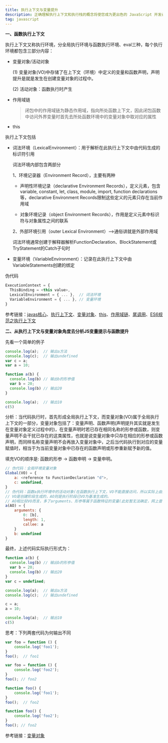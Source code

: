 ```yaml
---
title: 执行上下文与变量提升
description: 正确理解执行上下文和执行栈的概念将使您成为更出色的 JavaScript 开发者
tag: javascript
---
```


**一、函数执行上下文**

​	执行上下文又称执行环境，分全局执行环境与函数执行环境、eval三种，每个执行环境都包含三部分内容：

- 变量对象/活动对象

  (1) 变量对象(VO)中存储了在上下文（环境）中定义的变量和函数声明，声明提升是就是发生在创建变量对象的过程中。

  (2) 活动对象：函数执行时产生	

- 作用域链

  > 闭包中的作用域链为静态作用域，指向所处函数上下文，因此闭包函数中访问外界变量时首先去所处函数环境中的变量对象中取对应的属性

- this

执行上下文包括

- 词法环境（LexicalEnvironment）：用于解析在此执行上下文中由代码生成的标识符引用

  词法环境内部包含两部分
  
  1、环境记录器（Environment Record），主要有两种

    - 声明性环境记录（declarative Environment Records），定义元素，包含variable, constant, let, class, module, import, function declarations等，declarative Environment Records限制这些定义的元素只存在当前作用域
  
    - 对象环境记录（object Environment Records），作用是定义元素中标识符与对象属性之间的联系
  
  2、外部环境引用（outer Lexical Environment）-->通俗讲就是外部作用域

  词法环境通常创建于解释器解析FunctionDeclaration、BlockStatement或TryStatement的Catch子句时

- 变量环境（VariableEnvironment）：记录在此执行上下文中由VariableStatements创建的绑定
  

伪代码
```js
ExecutionContext = {
  ThisBinding = <this value>,
  LexicalEnvironment = { ... },  // 词法环境
  VariableEnvironment = { ... }, // 变量环境
}
```

参考链接：[javas核心](http://www.cnblogs.com/TomXu/archive/2012/01/12/2308594.html)、[执行上下文](http://www.cnblogs.com/TomXu/archive/2012/01/13/2308101.html)、[变量对象](http://www.cnblogs.com/TomXu/archive/2012/01/16/2309728.html)、[this](http://www.cnblogs.com/TomXu/archive/2012/01/17/2310479.html)、[作用域链](http://www.cnblogs.com/TomXu/archive/2012/01/18/2312463.html)、[尾调用](https://www.jb51.net/article/104875.htm)、[ES6规范之执行上下文](http://ecma-international.org/ecma-262/6.0/#sec-execution-contexts)


**二、从执行上下文与变量对象角度去分析JS变量提示与函数提升**

先看一个简单的例子

```js
console.log(a);  // 输出a方法
console.log(c);  // 输出undefined
var c = a;
var a = 10;

function a(b) {
  console.log(b) // 输出b的形参值
  var b = 20;
  console.log(b) // 输出20
}

console.log(a);  // 输出10
c(5)
```

分析：当代码执行时，首先形成全局执行上下文，而变量对象(VO)属于全局执行上下文的一部分，变量对象包括了：变量声明、函数声明(声明提升其实就是发生在变量对象定义过程中的)，在变量声明时若已存在相同名称的形参或函数，则变量声明不会干扰已存在的这类属性，也就是说变量对象中只存在相应的形参或函数声明，而同样名称变量声明不会再放入变量对象中，之后当代码执行到对应的变量赋值时，相当于为当前变量对象中已存在的函数声明或形参重新赋予新的值。

填充VO的顺序是: 函数的形参 -> 函数申明 -> 变量申明。 

```js
// 伪代码：全局环境变量对象
Global(VO) = {
	a: <reference to FunctionDeclaration "d">,
	c: undefined,
}
// 伪代码：函数a执行环境中的活动对象(在函数执行上下文，VO不能直接访问，所以实际上由活动对象(AO)代替VO)
// VO是创建阶段生成的，AO则是执行阶段已VO为基准生成的。
// AO相比较VO而言，多了arguments、形参等属于函数特征的变量(此处暂无法确定，网上查询AO与VO解释不唯一)
a(AO) = {
    arguments: {
        0: [b],
        length: 1,
        callee: a
    }
    b: undefined
}
```

最终，上述代码实际执行形式为：

```js
function a(b) {
  console.log(b) // 输出b的形参值
  var b = 20;
  console.log(b) // 输出20
}
var c = undefined;

console.log(a);  // 输出a方法
console.log(c);  // 输出undefined

c = a;
a = 10;

console.log(a);  // 输出10
c(5)
```

思考：下列两套代码为何输出不同
```js
var foo = function () {
    console.log('foo1');
}
foo();  // foo1

var foo = function () {
    console.log('foo2');
}
foo(); // foo2
```

```js
function foo() {
    console.log('foo1');
}
foo();  // foo2

function foo() {
    console.log('foo2');
}
foo(); // foo2
```
参考链接：[变量对象](http://www.cnblogs.com/TomXu/archive/2012/01/16/2309728.html)
